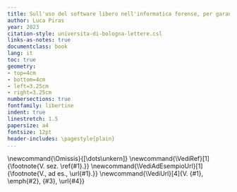 ```yaml
---
title: Sull'uso del software libero nell'informatica forense, per garantire un approccio scientifico ai dati digitali
author: Luca Piras
year: 2023
citation-style: universita-di-bologna-lettere.csl
links-as-notes: true
documentclass: book
lang: it
toc: true
geometry:
- top=4cm
- bottom=4cm
- left=3.25cm
- right=3.25cm
numbersections: true
fontfamily: libertine
indent: true
linestretch: 1.5
papersize: a4
fontsize: 12pt
header-includes: \pagestyle{plain}
...
```


\newcommand{\Omissis}{[\dots\unkern]}
\newcommand{\VediRef}[1]{\footnote{V. sez. \ref{#1}.}}
\newcommand{\VediAdEsempioUrl}[1]{\footnote{V., ad es., \url{#1}.}}
\newcommand{\VediUrl}[4]{V. {#1}, \emph{#2}, {#3}, \url{#4}}
